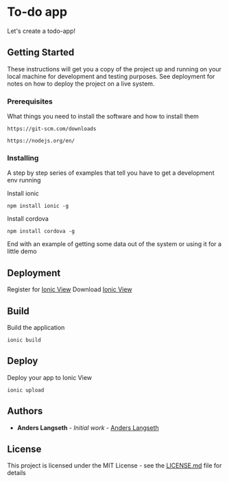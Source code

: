 # To-do app

Let's create a todo-app!

## Getting Started

These instructions will get you a copy of the project up and running on your local machine for development and testing purposes. See deployment for notes on how to deploy the project on a live system.

### Prerequisites

What things you need to install the software and how to install them

```
https://git-scm.com/downloads
```
```
https://nodejs.org/en/
```

### Installing

A step by step series of examples that tell you have to get a development env running

Install ionic

```
npm install ionic -g
```

Install cordova

```
npm install cordova -g
```

End with an example of getting some data out of the system or using it for a little demo


## Deployment

Register for [Ionic View](https://apps.ionic.io/login)
Download [Ionic View](http://view.ionic.io/)

## Build

Build the application

```
ionic build
```

## Deploy

Deploy your app to Ionic View

```
ionic upload
```

## Authors

* **Anders Langseth** - *Initial work* - [Anders Langseth](https://github.com/langz)


## License

This project is licensed under the MIT License - see the [LICENSE.md](LICENSE.md) file for details
